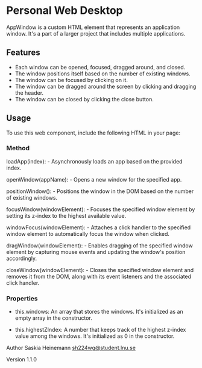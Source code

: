 # Personal Web Desktop

AppWindow is a custom HTML element that represents an application window. It's a part of a larger project that includes multiple applications.

## Features 

- Each window can be opened, focused, dragged around, and closed.
- The window positions itself based on the number of existing windows.
- The window can be focused by clicking on it.
- The window can be dragged around the screen by clicking and dragging the header.
- The window can be closed by clicking the close button.

## Usage

To use this web component, include the following HTML in your page:

<app-window></app-window>

### Method

loadApp(index): - Asynchronously loads an app based on the provided index.

openWindow(appName): - Opens a new window for the specified app.

positionWindow(): - Positions the window in the DOM based on the number of existing windows.

focusWindow(windowElement): - Focuses the specified window element by setting its z-index to the highest available value.

windowFocus(windowElement): - Attaches a click handler to the specified window element to automatically focus the window when clicked.

dragWindow(windowElement): - Enables dragging of the specified window element by capturing mouse events and updating the window's position accordingly.

closeWindow(windowElement): - Closes the specified window element and removes it from the DOM, along with its event listeners and the associated click handler.

### Properties 

- this.windows: An array that stores the windows. It's initialized as an empty array in the constructor.

- this.highestZIndex: A number that keeps track of the highest z-index value among the windows. It's initialized as 0 in the constructor.

Author
Saskia Heinemann sh224wg@student.lnu.se

Version
1.1.0
